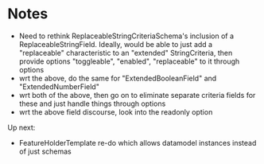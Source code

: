 # Notes

- Need to rethink ReplaceableStringCriteriaSchema's inclusion of a ReplaceableStringField. Ideally, would be able to just add a "replaceable" characteristic to an "extended" StringCriteria, then provide options "toggleable", "enabled", "replaceable" to it through options
- wrt the above, do the same for "ExtendedBooleanField" and "ExtendedNumberField"
- wrt both of the above, then go on to eliminate separate criteria fields for these and just handle things through options
- wrt the above field discourse, look into the readonly option

Up next:

- FeatureHolderTemplate re-do which allows datamodel instances instead of just schemas
